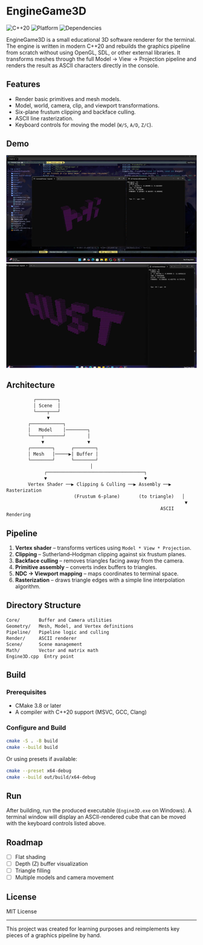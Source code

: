 # EngineGame3D

![C++20](https://img.shields.io/badge/C%2B%2B-20-blue.svg) ![Platform](https://img.shields.io/badge/Platform-Windows-lightgrey) ![Dependencies](https://img.shields.io/badge/Dependencies-None-critical)

EngineGame3D is a small educational 3D software renderer for the terminal.  The engine is written in modern C++20 and rebuilds the
graphics pipeline from scratch without using OpenGL, SDL, or other external libraries.  It transforms meshes through the full
Model → View → Projection pipeline and renders the result as ASCII characters directly in the console.

## Features

- Render basic primitives and mesh models.
- Model, world, camera, clip, and viewport transformations.
- Six-plane frustum clipping and backface culling.
- ASCII line rasterization.
- Keyboard controls for moving the model (`W/S`, `A/D`, `Z/C`).

## Demo

![demo cube](./assets/demo.jpg)
![demo hust](./assets/demo1.jpg)

## Architecture

```text
          ┌────────┐
          │ Scene  │
          └────┬───┘
               ▼
        ┌────────────┐
        │   Model    │────────┐
        └────┬───────┘        │
             ▼                ▼
        ┌────────┐      ┌────────┐
        │ Mesh   │─────▶│ Buffer │
        └────────┘      └────────┘
                               │
              ┌────────────────────────────────────┐
              ▼                                    ▼
        Vertex Shader ──▶ Clipping & Culling ──▶ Assembly ──▶ Rasterization
                         (Frustum 6-plane)       (to triangle)   │
                                                                  ▼
                                                         ASCII Rendering
```

## Pipeline

1. **Vertex shader** – transforms vertices using `Model * View * Projection`.
2. **Clipping** – Sutherland–Hodgman clipping against six frustum planes.
3. **Backface culling** – removes triangles facing away from the camera.
4. **Primitive assembly** – converts index buffers to triangles.
5. **NDC → Viewport mapping** – maps coordinates to terminal space.
6. **Rasterization** – draws triangle edges with a simple line interpolation algorithm.

## Directory Structure

```
Core/       Buffer and Camera utilities
Geometry/   Mesh, Model, and Vertex definitions
Pipeline/   Pipeline logic and culling
Render/     ASCII renderer
Scene/      Scene management
Math/       Vector and matrix math
Engine3D.cpp  Entry point
```

## Build

### Prerequisites

- CMake 3.8 or later
- A compiler with C++20 support (MSVC, GCC, Clang)

### Configure and Build

```bash
cmake -S . -B build
cmake --build build
```

Or using presets if available:

```bash
cmake --preset x64-debug
cmake --build out/build/x64-debug
```

## Run

After building, run the produced executable (`Engine3D.exe` on Windows).  A terminal window will display an ASCII-rendered cube that
can be moved with the keyboard controls listed above.

## Roadmap

- [ ] Flat shading
- [ ] Depth (Z) buffer visualization
- [ ] Triangle filling
- [ ] Multiple models and camera movement

## License

MIT License

---

This project was created for learning purposes and reimplements key pieces of a graphics pipeline by hand.
